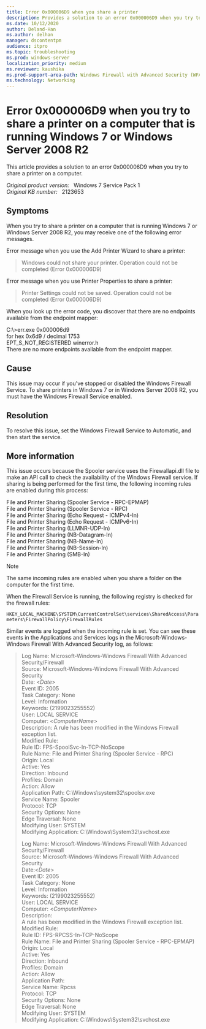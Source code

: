 ```yaml
---
title: Error 0x000006D9 when you share a printer
description: Provides a solution to an error 0x000006D9 when you try to share a printer on a computer.
ms.date: 10/12/2020
author: Deland-Han 
ms.author: delhan
manager: dscontentpm
audience: itpro
ms.topic: troubleshooting
ms.prod: windows-server
localization_priority: medium
ms.reviewer: kaushika
ms.prod-support-area-path: Windows Firewall with Advanced Security (WFAS)
ms.technology: Networking
---
```

# Error 0x000006D9 when you try to share a printer on a computer that is running Windows 7 or Windows Server 2008 R2

This article provides a solution to an error 0x000006D9 when you try to share a printer on a computer.

_Original product version:_ &nbsp; Windows 7 Service Pack 1  
_Original KB number:_ &nbsp; 2123653

## Symptoms

When you try to share a printer on a computer that is running Windows 7 or Windows Server 2008 R2, you may receive one of the following error messages.

Error message when you use the Add Printer Wizard to share a printer:

> Windows could not share your printer. Operation could not be completed (Error 0x000006D9)

Error message when you use Printer Properties to share a printer:

> Printer Settings could not be saved. Operation could not be completed (Error 0x000006D9)

When you look up the error code, you discover that there are no endpoints available from the endpoint mapper:

C:\\>err.exe 0x000006d9  
for hex 0x6d9 / decimal 1753  
EPT_S_NOT_REGISTERED winerror.h  
There are no more endpoints available from the endpoint mapper.

## Cause

This issue may occur if you've stopped or disabled the Windows Firewall Service. To share printers in Windows 7 or in Windows Server 2008 R2, you must have the Windows Firewall Service enabled.

## Resolution

To resolve this issue, set the Windows Firewall Service to Automatic, and then start the service.

## More information

This issue occurs because the Spooler service uses the Firewallapi.dll file to make an API call to check the availability of the Windows Firewall service. If sharing is being performed for the first time, the following incoming rules are enabled during this process:

File and Printer Sharing (Spooler Service - RPC-EPMAP)  
File and Printer Sharing (Spooler Service - RPC)  
File and Printer Sharing (Echo Request - ICMPv4-In)  
File and Printer Sharing (Echo Request - ICMPv6-In)  
File and Printer Sharing (LLMNR-UDP-In)  
File and Printer Sharing (NB-Datagram-In)  
File and Printer Sharing (NB-Name-In)  
File and Printer Sharing (NB-Session-In)  
File and Printer Sharing (SMB-In)  

> [!NOTE]
> The same incoming rules are enabled when you share a folder on the computer for the first time.

When the Firewall Service is running, the following registry is checked for the firewall rules:

`HKEY_LOCAL_MACHINE\SYSTEM\CurrentControlSet\services\SharedAccess\Parameters\FirewallPolicy\FirewallRules`

Similar events are logged when the incoming rule is set. You can see these events in the Applications and Services logs in the Microsoft-Windows-Windows Firewall With Advanced Security log, as follows:

> Log Name: Microsoft-Windows-Windows Firewall With Advanced Security/Firewall  
Source: Microsoft-Windows-Windows Firewall With Advanced Security  
Date: \<*Date*>  
Event ID: 2005  
Task Category: None  
Level: Information  
Keywords: (2199023255552)  
User: LOCAL SERVICE  
Computer: <*ComputerName*>  
Description: A rule has been modified in the Windows Firewall exception list.  
Modified Rule:  
Rule ID: FPS-SpoolSvc-In-TCP-NoScope  
Rule Name: File and Printer Sharing (Spooler Service - RPC)  
Origin: Local  
Active: Yes  
Direction: Inbound  
Profiles: Domain  
Action: Allow  
Application Path: C:\Windows\system32\spoolsv.exe  
Service Name: Spooler  
Protocol: TCP  
Security Options: None  
Edge Traversal: None  
Modifying User: SYSTEM  
Modifying Application: C:\Windows\System32\svchost.exe
>
> Log Name: Microsoft-Windows-Windows Firewall With Advanced Security/Firewall  
Source: Microsoft-Windows-Windows Firewall With Advanced Security  
Date:\<*Date*>  
Event ID: 2005  
Task Category: None  
Level: Information  
Keywords: (2199023255552)  
User: LOCAL SERVICE  
Computer: \<*ComputerName*>  
Description:  
A rule has been modified in the Windows Firewall exception list.  
Modified Rule:  
Rule ID: FPS-RPCSS-In-TCP-NoScope  
Rule Name: File and Printer Sharing (Spooler Service - RPC-EPMAP)  
Origin: Local  
Active: Yes  
Direction: Inbound  
Profiles: Domain  
Action: Allow  
Application Path:  
Service Name: Rpcss  
Protocol: TCP  
Security Options: None  
Edge Traversal: None  
Modifying User: SYSTEM  
Modifying Application: C:\Windows\System32\svchost.exe
